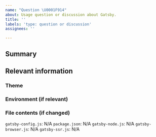 ```yaml
---
name: "Question \U0001F914"
about: Usage question or discussion about Gatsby.
title: ''
labels: 'type: question or discussion'
assignees: ''

---
```


<!--
  To make it easier for us to help you, please include as much useful information as possible.

  Useful Links:
  - Documentation: https://www.gatsbyjs.org/docs/
  - Contributing: https://www.gatsbyjs.org/contributing/

  Gatsby has several community support channels, try asking your question on:

  - Discord: https://gatsby.dev/discord
  - Spectrum: https://spectrum.chat/gatsby-js

  Before opening a new issue, please search existing issues https://github.com/LekoArts/gatsby-themes/issues
-->

## Summary

## Relevant information

<!-- Provide as much useful information as you can -->

### Theme

<!-- What theme are you using? -->

### Environment (if relevant)

<!--
  Required. Run `gatsby info --clipboard` in your gatsby project directory and paste its contents here.
-->

### File contents (if changed)

`gatsby-config.js`: N/A <!-- Please use a code block or just leave it as is if wasn't changed -->
`package.json`: N/A <!-- Please use a code block or just leave it as is if wasn't changed -->
`gatsby-node.js`: N/A <!-- Please use a code block or just leave it as is if wasn't changed -->
`gatsby-browser.js`: N/A <!-- Please use a code block or just leave it as is if wasn't changed -->
`gatsby-ssr.js`: N/A <!-- Please use a code block or just leave it as is if wasn't changed -->
